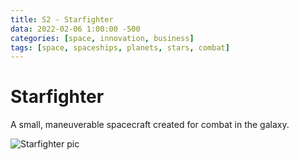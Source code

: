```yaml
---
title: S2 - Starfighter
data: 2022-02-06 1:00:00 -500
categories: [space, innovation, business]
tags: [space, spaceships, planets, stars, combat]
---
```


# Starfighter
A small, maneuverable spacecraft created for combat in the galaxy.

![Starfighter pic](./assets/lib/starfighter.jpg)